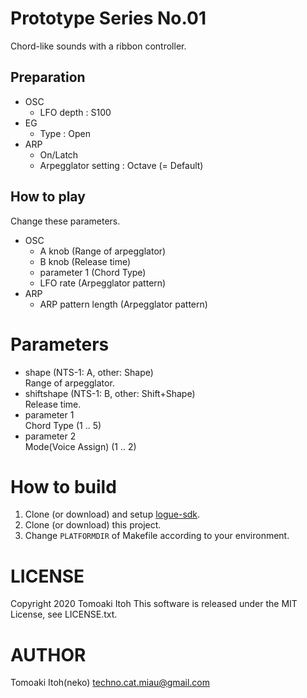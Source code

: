 # Prototype Series No.01
Chord-like sounds with a ribbon controller.

## Preparation
- OSC
  - LFO depth : S100
- EG
  - Type : Open
- ARP
  - On/Latch
  - Arpegglator setting : Octave (= Default)

## How to play
Change these parameters.
- OSC
  - A knob (Range of arpegglator)
  - B knob (Release time)
  - parameter 1 (Chord Type)
  - LFO rate (Arpegglator pattern)
- ARP
  - ARP pattern length (Arpegglator pattern)

# Parameters
- shape (NTS-1: A, other: Shape)  
Range of arpegglator.
- shiftshape (NTS-1: B, other: Shift+Shape)  
Release time.
- parameter 1  
Chord Type (1 .. 5)
- parameter 2  
Mode(Voice Assign) (1 .. 2)

# How to build
1. Clone (or download) and setup [logue-sdk](https://github.com/korginc/logue-sdk).
1. Clone (or download) this project.
1. Change `PLATFORMDIR` of Makefile according to your environment.

# LICENSE
Copyright 2020 Tomoaki Itoh
This software is released under the MIT License, see LICENSE.txt.

# AUTHOR
Tomoaki Itoh(neko) techno.cat.miau@gmail.com
